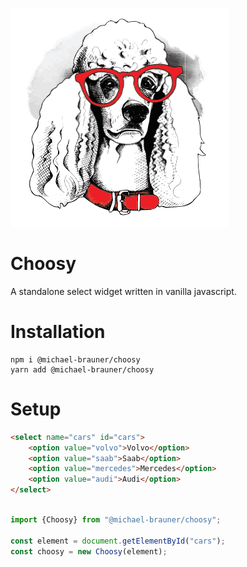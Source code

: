 ![Choosy](art/banner.png)

# Choosy

A standalone select widget written in vanilla javascript.

# Installation

```
npm i @michael-brauner/choosy
yarn add @michael-brauner/choosy
```

# Setup

```html
<select name="cars" id="cars">
    <option value="volvo">Volvo</option>
    <option value="saab">Saab</option>
    <option value="mercedes">Mercedes</option>
    <option value="audi">Audi</option>
</select>
```

```javascript

import {Choosy} from "@michael-brauner/choosy";

const element = document.getElementById("cars");
const choosy = new Choosy(element);
```